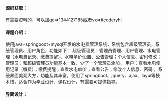 #### 源码获取：

有需要资料的，可以加qq=>1344127185或者vx=>itcoderyhl

#### 课题介绍：

使用java+springboot+mysql开发的水电费管理系统，系统包含超级管理员，系统管理员、用户角色，功能如下：
超级管理员：管理员管理、用户管理、水电管理（水电费记录、缴费提醒）、水电单价设置、公告管理；个人信息、密码修改；
管理员：和超级管理员功能基本一致，少了一个管理员添加。
用户：查看水电使用记录（缴费）；缴费提醒；查看水电单价；查看公告；修改个人信息、密码；
系统界面美观大方，功能及其丰富，使用了springboot、jquery、ajax、layui等技术栈，适合作为毕业设计、课程设计，有需要可提供指导。

#### 界面设计：

